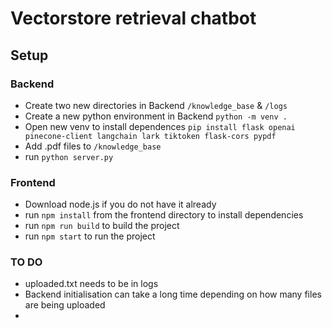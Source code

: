 # Vectorstore retrieval chatbot

## Setup
### Backend
- Create two new directories in Backend `/knowledge_base` & `/logs` 
- Create a new python environment in Backend `python -m venv .`
- Open new venv to install dependences `pip install flask openai pinecone-client langchain lark tiktoken flask-cors pypdf`
- Add .pdf files to `/knowledge_base`
- run `python server.py`

### Frontend
- Download node.js if you do not have it already
- run `npm install` from the frontend directory to install dependencies
- run `npm run build` to build the project
- run `npm start` to run the project



### TO DO
- uploaded.txt needs to be in logs
- Backend initialisation can take a long time depending on how many files are being uploaded
- 

